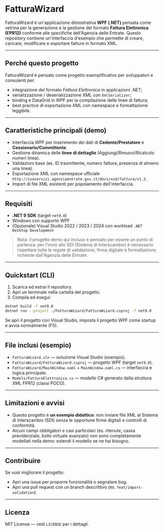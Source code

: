 # FatturaWizard

FatturaWizard è un'applicazione dimostrativa **WPF (.NET)** pensata come vetrina per la generazione e la gestione del formato **Fattura Elettronica (FPR12)** conforme alle specifiche dell'Agenzia delle Entrate. Questo repository contiene un'interfaccia d'esempio che permette di creare, caricare, modificare e esportare fatture in formato XML.

---

## Perché questo progetto
FatturaWizard è pensato come progetto esemplificativo per sviluppatori e consulenti per:
- integrazione del formato *Fattura Elettronica* in applicazioni .NET;
- serializzazione / deserializzazione XML con `XmlSerializer`;
- binding e DataGrid in WPF per la compilazione delle linee di fattura;
- best practice di esportazione XML con namespace e formattazione leggibile.

---

## Caratteristiche principali (demo)
- Interfaccia WPF per inserimento dei dati di **Cedente/Prestatore** e **Cessionario/Committente**.
- Gestione dinamica delle **linee di dettaglio** (Aggiungi/Rimuovi/Ricalcolo numeri linea).
- Validazioni base (es. ID trasmittente, numero fattura, presenza di almeno una linea).
- Esportazione XML con namespace ufficiale `http://ivaservizi.agenziaentrate.gov.it/docs/xsd/fatture/v1.2`.
- Import di file XML esistenti per popolamento dell'interfaccia.

---

## Requisiti
- **.NET 9 SDK** (target `net9.0`)
- Windows con supporto WPF
- (Opzionale) Visual Studio 2022 / 2023 / 2024 con workload `.NET Desktop Development`

> Nota: il progetto demo qui incluso è pensato per essere un punto di partenza: per l'invio allo SDI (Sistema di Interscambio) è necessario rispettare tutte le regole di validazione, firma digitale e formattazione richieste dall'Agenzia delle Entrate.

---

## Quickstart (CLI)
1. Scarica ed estrai il repository.
2. Apri un terminale nella cartella del progetto.
3. Compila ed esegui:
```bash
dotnet build -f net9.0
dotnet run --project ./FatturaWizard/FatturaWizard.csproj -f net9.0
```

Se apri il progetto con Visual Studio, imposta il progetto WPF come startup e avvia normalmente (F5).

---

## File inclusi (esempio)
- `FatturaWizard.sln` — soluzione Visual Studio (esempio).
- `FatturaWizard/FatturaWizard.csproj` — progetto WPF (target `net9.0`).
- `FatturaWizard/MainWindow.xaml` + `MainWindow.xaml.cs` — interfaccia e logica principale.
- `Models/FatturaElettronica.cs` — modello C# generato dalla struttura XML FPR12 (classi POCO).

---

## Limitazioni e avvisi
- Questo progetto è **un esempio didattico**: non inviare file XML al Sistema di Interscambio (SDI) senza le opportune firme digitali e controlli di conformità.
- Alcuni campi obbligatori e casi particolari (es. ritenute, cassa previdenziale, bollo virtuale avanzato) non sono completamente modellati nella demo: estendi il modello se ne hai bisogno.

---

## Contribuire
Se vuoi migliorare il progetto:
- Apri una issue per proporre funzionalità o segnalare bug.
- Apri una pull request con un branch descrittivo (es. `feat/import-validation`).

---

## Licenza
MIT License — vedi `LICENSE` per i dettagli.

